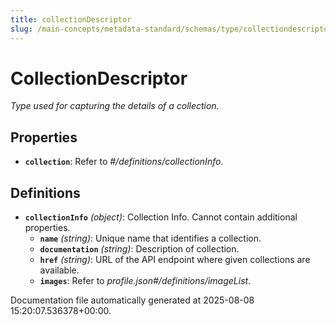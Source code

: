 ```yaml
---
title: collectionDescriptor
slug: /main-concepts/metadata-standard/schemas/type/collectiondescriptor
---
```


# CollectionDescriptor

*Type used for capturing the details of a collection.*

## Properties

- **`collection`**: Refer to *#/definitions/collectionInfo*.
## Definitions

- **`collectionInfo`** *(object)*: Collection Info. Cannot contain additional properties.
  - **`name`** *(string)*: Unique name that identifies a collection.
  - **`documentation`** *(string)*: Description of collection.
  - **`href`** *(string)*: URL of the API endpoint where given collections are available.
  - **`images`**: Refer to *profile.json#/definitions/imageList*.


Documentation file automatically generated at 2025-08-08 15:20:07.536378+00:00.
